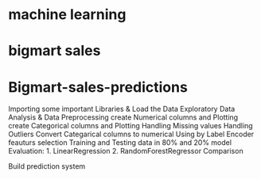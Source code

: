
# machine learning 
# bigmart sales
# Bigmart-sales-predictions

Importing some important Libraries & Load the Data
Exploratory Data Analysis & Data Preprocessing
create Numerical columns and Plotting
create Categorical columns and Plotting
Handling Missing values
Handling Outliers
Convert Categarical columns to numerical Using by Label Encoder
feauturs selection
Training and Testing data in 80% and 20%
model Evaluation: 1. LinearRegression 2. RandomForestRegressor 
Comparison

Build prediction system 
